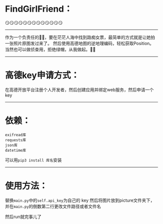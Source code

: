 # FindGirlFriend：
😏😏😏😏😏😏😏😏😏😏😏😏😏

----

作为一个负责任的👨🏼，要在茫茫人海中找到路痴女票，最简单的方式就是让她拍一张照片原图发过来了。
然后使用高德地图的逆地理编码，轻松获取Position。
当然也可以做侦查用，拒绝绿帽，从我做起。🥴🥴

----
# 高德key申请方式：
  
  在高德开放平台注册个人开发者，然后创建应用并绑定web服务，然后申请一个key
  
----

# 依赖：
    exifread库
    requests库
    json库
    datetime库
可以用`pip3 install 库名`安装

----

# 使用方法：

  替换`main.py`中的`self.api_key`为自己的 key
  然后将图片放到picture文件夹下，并在`main.py`的倒数第二行更改文件路径或者文件名
  
  然后run就完事儿了
  
